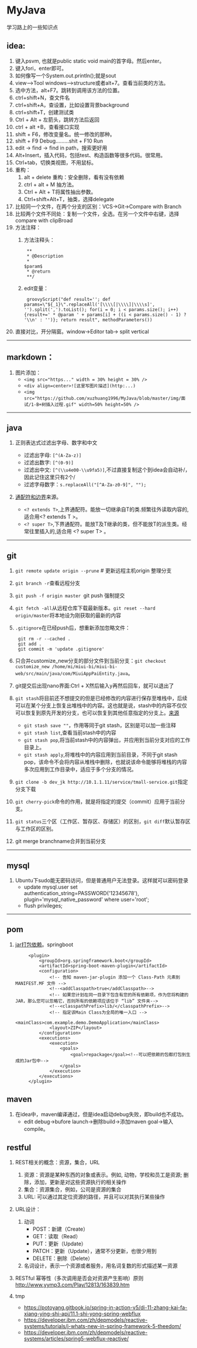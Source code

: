 # MyJava
学习路上的一些知识点

  
## idea:

1. 键入psvm, 也就是public static void main的首字母。然后enter。    
2. 键入fori，enter即可。   
3. 如何像写一个System.out.println();就是sout   
4. view——>Tool windows——>structure或者alt+7。查看当前类的方法。
5. 选中方法，alt+F7。跳转到调用该方法的位置。
6. ctrl+shift+N，查文件名
6. ctrl+shift+A，查设置，比如设置背景background
1. ctrl+shift+T，创建测试类
1. Ctrl + Alt + 左箭头，跳转方法后返回
1. ctrl + alt +B，查看接口实现
1. shift + F6，修改变量名。统一修改的那种。
1. shift + F9 Debug.........shit + F10 Run
1. edit -> find -> find in path，搜索更好用
1. Alt+Insert，插入代码，包括test、构造函数等很多代码。很常用。
1. Ctrl+tab，切换类视图，不用鼠标。
1. 重构：
   1. alt + delete 重构：安全删除，看有没有依赖
   1. ctrl + alt + M 抽方法。
   2. Ctrl + Alt + T将属性抽出参数。
   1. Ctrl+shift+Alt+T，抽类，选择delegate
1. 比较同一个文件，在两个分支的区别：VCS->Git->Compare with Branch
1. 比较两个文件不同处：复制一个文件，全选。在另一个文件中右键，选择compare with clipBroad
1. 方法注释：
   1. 方法注释头：
   
           **
           * @Description
           *   
          $param$
           * @return 
           **/
    2. edit变量：
    
            groovyScript("def result=''; def params=\"${_1}\".replaceAll('[\\\\[|\\\\]|\\\\s]', '').split(',').toList(); for(i = 0; i < params.size(); i++) {result+=' * @param ' + params[i] + ((i < params.size() - 1) ? '\\n' : '')}; return result", methodParameters())
1. 直接对比，开分隔窗。window->Editor tab-> split vertical
------------------
## markdown：

1. 图片添加：
    - `<img src="https..." width = 30% height = 30% />`
    - `<div align=center>![这里写图片描述](http:...)`
    - `<img src="https://github.com/xuzhuang1996/MyJava/blob/master/img/面试/1-B+树插入过程.gif" width=50% height=50% />`

-------------
## java
1. 正则表达式过滤出字母、数字和中文
   - 过滤出字母: `[^(A-Za-z)]`
   - 过滤出数字: `[^(0-9)]`
   - 过滤出中文: `[^(\\u4e00-\\u9fa5)]`,不过直接复制这个到idea会自动补/，因此记住这里只有2个/
   - 过滤字母数字：`s.replaceAll("[^A-Za-z0-9]", ""); `
   
2. [通配符和边界](https://www.cnblogs.com/drizzlewithwind/p/6100164.html)来源。
   - `<? extends T>`,上界通配符。能放一切继承自T的类.频繁往外读取内容的,适合用<? extends T >。
   - `<? super T>`,下界通配符。能放T及T继承的类，但不能放T的派生类。经常往里插入的,适合用 <? super T> 。
   

----------
## git
1. `git remote update origin --prune`   # 更新远程主机origin 整理分支
2. `git branch -r`查看远程分支
3. `git push -f origin master `git push 强制提交
4. `git fetch -all`从远程仓库下载最新版本。`git reset --hard origin/master`将本地设为刚获取的最新的内容
5. `.gitignore`在已经push后，想重新添加忽略文件：

        git rm -r --cached .
        git add .
        git commit -m 'update .gitignore'
6. 只合并customize_new分支的部分文件到当前分支：`git checkout  customize_new /home/mi/miui-bi/miui-bi-web/src/main/java/com/MiuiAppPaiEntity.java`。
7. git提交后出现nano界面:Ctrl + X然后输入y再然后回车，就可以退出了
8. `git stash`将目前还不想提交的但是已经修改的内容进行保存至堆栈中，后续可以在某个分支上恢复出堆栈中的内容。这也就是说，stash中的内容不仅仅可以恢复到原先开发的分支，也可以恢复到其他任意指定的分支上。[来源](https://blog.csdn.net/stone_yw/article/details/80795669)
   - `git stash save ""`，作用等同于git stash，区别是可以加一些注释
   - `git stash list`,查看当前stash中的内容
   - `git stash pop`,将当前stash中的内容弹出，并应用到当前分支对应的工作目录上。
   - `git stash apply`,将堆栈中的内容应用到当前目录，不同于git stash pop，该命令不会将内容从堆栈中删除，也就说该命令能够将堆栈的内容多次应用到工作目录中，适应于多个分支的情况。
9. `git clone -b dev_jk http://10.1.1.11/service/tmall-service.git`指定分支下载
10. `git cherry-pick`命令的作用，就是将指定的提交（commit）应用于当前分支。
11. `git status`三个区（工作区、暂存区、存储区）的区别，`git diff`默认暂存区与工作区的区别。
12. git merge branchname合并到当前分支
------------
## mysql
1. Ubuntu下sudo能无密码访问，但是普通用户无法登录。这样就可以密码登录
   - update mysql.user set authentication_string=PASSWORD('12345678'), plugin='mysql_native_password' where user='root';
   - flush privileges;
   
   
   
--------------------
## pom
1. [jar打包依赖](https://www.ibm.com/developerworks/cn/java/j-5things13/index.html)。springboot

            <plugin>
                <groupId>org.springframework.boot</groupId>
                <artifactId>spring-boot-maven-plugin</artifactId>
                <configuration>
                    <!-- 告知 maven-jar-plugin 添加一个 Class-Path 元素到 MANIFEST.MF 文件 -->
                    <!--<addClasspath>true</addClasspath>-->
                    <!-- 如果您计划在同一目录下包含有您的所有依赖项，作为您将构建的 JAR，那么您可以忽略它，否则所有的依赖项应该位于 “lib” 文件夹-->
                    <!--<classpathPrefix>lib/</classpathPrefix>-->
                    <!-- 指定该Main Class为全局的唯一入口 -->
                    <mainClass>com.example.demo.DemoApplication</mainClass>
                    <layout>ZIP</layout>
                </configuration>
                <executions>
                    <execution>
                        <goals>
                            <goal>repackage</goal><!--可以把依赖的包都打包到生成的Jar包中-->
                        </goals>
                    </execution>
                </executions>
            </plugin>
## maven
1. 在idea中，maven编译通过，但是idea启动debug失败，即build也不成功。
   - edit debug->bufore launch->删除build->添加maven goal->输入compile。
## restful
1. REST相关的概念：资源，集合，URL
   1. 资源：资源是某种东西的对象或表示。例如, 动物，学校和员工是资源; 删除，添加，更新是对这些资源执行的相关操作
   2. 集合：资源集合，例如，公司是资源的集合
   3. URL: 可以通过其定位资源的路径，并且可以对其执行某些操作
2. URL设计：
   1. 动词
      - POST：新建（Create）
      - GET：读取（Read）
      - PUT：更新（Update）
      - PATCH：更新（Update），通常不分更新，也很少用到
      - DELETE：删除（Delete）
   2. 名词设计，表示一个资源或者服务，用名词复数的形式描述某一资源
3. RESTful 幂等性（多次调用是否会对资源产生影响）原则
http://www.yymp3.com/Play/12813/163839.htm

1. tmp
   - https://potoyang.gitbook.io/spring-in-action-v5/di-11-zhang-kai-fa-xiang-ying-shi-api/11.1-shi-yong-spring-webflux
   - https://developer.ibm.com/zh/depmodels/reactive-systems/tutorials/j-whats-new-in-spring-framework-5-theedom/
   - https://developer.ibm.com/zh/depmodels/reactive-systems/articles/spring5-webflux-reactive/

